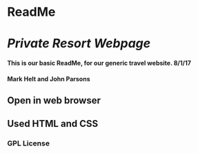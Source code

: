 # ReadMe
# _Private Resort Webpage_

#### This is our basic ReadMe, for our generic travel website. 8/1/17

#### Mark Helt and John Parsons

## Open in web browser

## Used HTML and CSS

### GPL License
